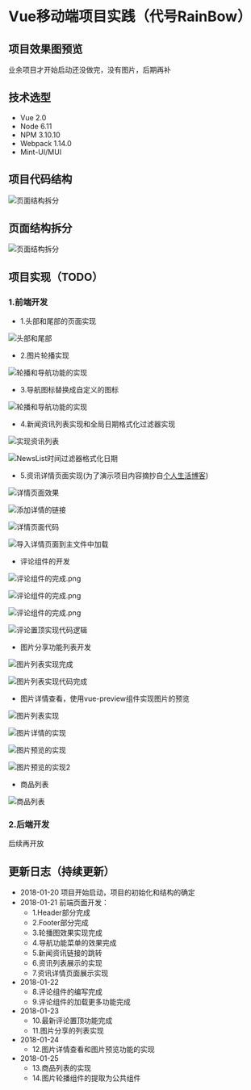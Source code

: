 # Vue移动端项目实践（代号RainBow）

## 项目效果图预览

 业余项目才开始启动还没做完，没有图片，后期再补

## 技术选型
- Vue 2.0
- Node 6.11
- NPM 3.10.10
- Webpack 1.14.0
- Mint-UI/MUI

## 项目代码结构
![页面结构拆分](./doc/photos/Project-Init-Struct.png)

## 页面结构拆分
![页面结构拆分](./doc/photos/Single-Page-Split.png)

## 项目实现（TODO）
### 1.前端开发
- 1.头部和尾部的页面实现

![头部和尾部](./doc/photos/1.新增头部和尾部实现.png)
- 2.图片轮播实现

![轮播和导航功能的实现](./doc/photos/4.轮播和导航功能的实现.png)

- 3.导航图标替换成自定义的图标

![轮播和导航功能的实现](./doc/photos/4.导航菜单的图标替换.png)

- 4.新闻资讯列表实现和全局日期格式化过滤器实现

![实现资讯列表](./doc/photos/6.使用v-for指令来实现资讯列表数据展示.png)

![NewsList时间过滤器格式化日期](./doc/photos/5.NewsList时间过滤器格式化日期.png)

- 5.资讯详情页面实现(为了演示项目内容摘抄自[个人生活博客](https://www.jhonrain.org))

![详情页面效果](./doc/photos/8.查看新闻资讯的详情页面.png)

![添加详情的链接](./doc/photos/7.使用v-for指令来实现资讯详情的链接.png)

![详情页面代码](./doc/photos/9.查看新闻资讯的详情页面代码演示.png)

![导入详情页面到主文件中加载](./doc/photos/10.查看新闻详情注册脚本.png)

- 评论组件的开发

![评论组件的完成.png](./doc/photos/11.评论组件的完成.png)

![评论组件的完成.png](./doc/photos/12.评论组件更多的完成.png)

![评论组件的完成.png](./doc/photos/13.点击更多评论组件加载效果.png)

![评论置顶实现代码逻辑](./doc/photos/14.评论置顶实现代码逻辑.png)

- 图片分享功能列表开发

![图片列表实现完成](./doc/photos/15.图片列表实现完成.png)

![图片列表实现代码完成](./doc/photos/16.图片列表实现代码完成.png)

- 图片详情查看，使用vue-preview组件实现图片的预览

![图片列表实现](./doc/photos/17.图片列表实现.png)

![图片详情的实现](./doc/photos/18.图片详情的实现.png)

![图片预览的实现](./doc/photos/19.图片预览的实现.png)

![图片预览的实现2](./doc/photos/20.图片预览的实现2.png)

- 商品列表

![商品列表](./doc/photos/21.商品列表的实现.png)

### 2.后端开发
后续再开放

## 更新日志（持续更新）
- 2018-01-20 项目开始启动，项目的初始化和结构的确定
- 2018-01-21 
    前端页面开发：
    - 1.Header部分完成
    - 2.Footer部分完成
    - 3.轮播图效果实现完成
    - 4.导航功能菜单的效果完成
    - 5.新闻资讯链接的跳转
    - 6.资讯列表展示的实现
    - 7.资讯详情页面展示实现
- 2018-01-22
    - 8.评论组件的编写完成
    - 9.评论组件的加载更多功能完成
- 2018-01-23
    - 10.最新评论置顶功能完成
    - 11.图片分享的列表实现
- 2018-01-24
    - 12.图片详情查看和图片预览功能的实现
- 2018-01-25
    - 13.商品列表的实现
    - 14.图片轮播组件的提取为公共组件
